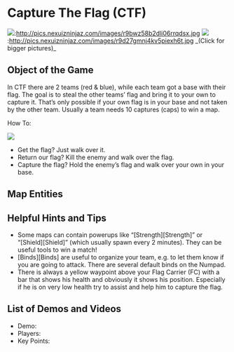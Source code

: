 Capture The Flag (CTF)
======================

![](http://pics.nexuizninjaz.com/images/zh1xq7e8jbjjwxk6ggh.jpg):http://pics.nexuizninjaz.com/images/r9bwz58b2dli06rrqdsx.jpg ![](http://pics.nexuizninjaz.com/images/hm0x93hvbm1npbecvi30.jpg):http://pics.nexuizninjaz.com/images/r9d27gmnj4kv5piexh6t.jpg
\_(Click for bigger pictures)\_

Object of the Game
------------------

In CTF there are 2 teams (red & blue), while each team got a base with their flag. The goal is to steal the other teams’ flag and bring it to your own to capture it. That’s only possible if your own flag is in your base and not taken by the other team. Usually a team needs 10 captures (caps) to win a map.

How To:

![](>http://pics.nexuizninjaz.com/images/tn6dbyyeq2hjoq1rwwu7.jpg)

- Get the flag? Just walk over it.
- Return our flag? Kill the enemy and walk over the flag.
- Capture the flag? Hold the enemy’s flag and walk over your own in your base.

Map Entities
------------

<Insert Map Entities here>

Helpful Hints and Tips
----------------------

- Some maps can contain powerups like “[Strength][Strength]” or “[Shield][Shield]” (which usually spawn every 2 minutes). They can be useful tools to win a match!
- [Binds][Binds] are useful to organize your team, e.g. to let them know if you are going to attack. There are several default binds on the Numpad.
- There is always a yellow waypoint above your Flag Carrier (FC) with a bar that shows his health and obviously it shows his position. Especially if he is on very low health try to assist and help him to capture the flag.

List of Demos and Videos
------------------------

-   Demo: <Insert Demo or Video Here>
-   Players: <Insert Player Names Here>
-   Key Points: <Insert key points in match here>

